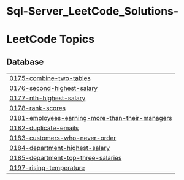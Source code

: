# Sql-Server_LeetCode_Solutions-
<!---LeetCode Topics Start-->
# LeetCode Topics
## Database
|  |
| ------- |
| [0175-combine-two-tables](https://github.com/fcimahmoud/Sql-Server_LeetCode_Solutions/tree/master/0175-combine-two-tables) |
| [0176-second-highest-salary](https://github.com/fcimahmoud/Sql-Server_LeetCode_Solutions/tree/master/0176-second-highest-salary) |
| [0177-nth-highest-salary](https://github.com/fcimahmoud/Sql-Server_LeetCode_Solutions/tree/master/0177-nth-highest-salary) |
| [0178-rank-scores](https://github.com/fcimahmoud/Sql-Server_LeetCode_Solutions/tree/master/0178-rank-scores) |
| [0181-employees-earning-more-than-their-managers](https://github.com/fcimahmoud/Sql-Server_LeetCode_Solutions/tree/master/0181-employees-earning-more-than-their-managers) |
| [0182-duplicate-emails](https://github.com/fcimahmoud/Sql-Server_LeetCode_Solutions/tree/master/0182-duplicate-emails) |
| [0183-customers-who-never-order](https://github.com/fcimahmoud/Sql-Server_LeetCode_Solutions/tree/master/0183-customers-who-never-order) |
| [0184-department-highest-salary](https://github.com/fcimahmoud/Sql-Server_LeetCode_Solutions/tree/master/0184-department-highest-salary) |
| [0185-department-top-three-salaries](https://github.com/fcimahmoud/Sql-Server_LeetCode_Solutions/tree/master/0185-department-top-three-salaries) |
| [0197-rising-temperature](https://github.com/fcimahmoud/Sql-Server_LeetCode_Solutions/tree/master/0197-rising-temperature) |
<!---LeetCode Topics End-->